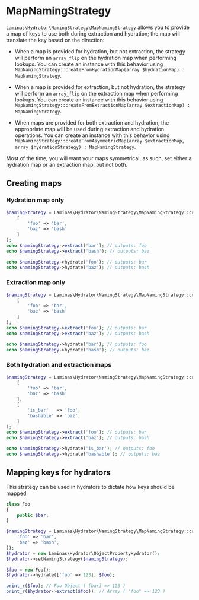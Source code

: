 # MapNamingStrategy

`Laminas\Hydrator\NamingStrategy\MapNamingStrategy` allows you to provide a map of
keys to use both during extraction and hydration; the map will translate the key
based on the direction:

- When a map is provided for hydration, but not extraction, the strategy will
  perform an `array_flip` on the hydration map when performing lookups.
  You can create an instance with this behavior using
  `MapNamingStrategy::createFromHydrationMap(array $hydrationMap) : MapNamingStrategy`.

- When a map is provided for extraction, but not hydration, the strategy will
  perform an `array_flip` on the extraction map when performing lookups.
  You can create an instance with this behavior using
  `MapNamingStrategy::createFromExtractionMap(array $extractionMap) : MapNamingStrategy`.

- When maps are provided for both extraction and hydration, the appropriate map
  will be used during extraction and hydration operations. You can create an
  instance with this behavior using
  `MapNamingStrategy::createFromAsymmetricMap(array $extractionMap, array $hydrationStrategy) : MapNamingStrategy`.

Most of the time, you will want your maps symmetrical; as such, set either a
hydration map or an extraction map, but not both.

## Creating maps

### Hydration map only

```php
$namingStrategy = Laminas\Hydrator\NamingStrategy\MapNamingStrategy::createFromHydrationMap(
    [
        'foo' => 'bar',
        'baz' => 'bash'
    ]
);
echo $namingStrategy->extract('bar'); // outputs: foo
echo $namingStrategy->extract('bash'); // outputs: baz

echo $namingStrategy->hydrate('foo'); // outputs: bar
echo $namingStrategy->hydrate('baz'); // outputs: bash
```

### Extraction map only

```php
$namingStrategy = Laminas\Hydrator\NamingStrategy\MapNamingStrategy::createFromExtractionMap(
    [
        'foo' => 'bar',
        'baz' => 'bash'
    ]
);
echo $namingStrategy->extract('foo'); // outputs: bar
echo $namingStrategy->extract('baz'); // outputs: bash

echo $namingStrategy->hydrate('bar'); // outputs: foo
echo $namingStrategy->hydrate('bash'); // outputs: baz
```

### Both hydration and extraction maps

```php
$namingStrategy = Laminas\Hydrator\NamingStrategy\MapNamingStrategy::createFromAsymmetricMap(
    [
        'foo' => 'bar',
        'baz' => 'bash'
    ],
    [
        'is_bar'   => 'foo',
        'bashable' => 'baz',
    ]
);
echo $namingStrategy->extract('foo'); // outputs: bar
echo $namingStrategy->extract('baz'); // outputs: bash

echo $namingStrategy->hydrate('is_bar'); // outputs: foo
echo $namingStrategy->hydrate('bashable'); // outputs: baz
```

## Mapping keys for hydrators

This strategy can be used in hydrators to dictate how keys should be mapped:

```php
class Foo
{
    public $bar;
}

$namingStrategy = Laminas\Hydrator\NamingStrategy\MapNamingStrategy::createFromHydrationMap([
    'foo' => 'bar',
    'baz' => 'bash',
]);
$hydrator = new Laminas\Hydrator\ObjectPropertyHydrator();
$hydrator->setNamingStrategy($namingStrategy);

$foo = new Foo();
$hydrator->hydrate(['foo' => 123], $foo);

print_r($foo); // Foo Object ( [bar] => 123 )
print_r($hydrator->extract($foo)); // Array ( "foo" => 123 )
```
